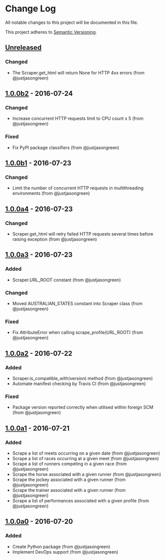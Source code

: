 # Change Log

All notable changes to this project will be documented in this file.

This project adheres to [Semantic Versioning](http://semver.org/).


## [Unreleased]

### Changed

- The Scraper.get_html will return None for HTTP 4xx errors (from @justjasongreen)


## [1.0.0b2] - 2016-07-24

### Changed

- Increase concurrent HTTP requests limit to CPU count x 5 (from @justjasongreen)

### Fixed

- Fix PyPI package classifiers (from @justjasongreen)


## [1.0.0b1] - 2016-07-23

### Changed

- Limit the number of concurrent HTTP requests in multithreading environments (from @justjasongreen)


## [1.0.0a4] - 2016-07-23

### Changed

- Scraper.get_html will retry failed HTTP requests several times before raising exception (from @justjasongreen)


## [1.0.0a3] - 2016-07-23

### Added

- Scraper.URL_ROOT constant (from @justjasongreen)

### Changed

- Moved AUSTRALIAN_STATES constant into Scraper class (from @justjasongreen)

### Fixed

- Fix AttributeError when calling scrape_profile(URL_ROOT) (from @justjasongreen)


## [1.0.0a2] - 2016-07-22

### Added

- Scraper.is_compatible_with(version) method (from @justjasongreen)
- Automate manifest checking by Travis CI (from @justjasongreen)

### Fixed

- Package version reported correctly when utilised within foreign SCM (from @justjasongreen)


## [1.0.0a1] - 2016-07-21

### Added

- Scrape a list of meets occurring on a given date (from @justjasongreen)
- Scrape a list of races occurring at a given meet (from @justjasongreen)
- Scrape a list of runners competing in a given race (from @justjasongreen)
- Scrape the horse associated with a given runner (from @justjasongreen)
- Scrape the jockey associated with a given runner (from @justjasongreen)
- Scrape the trainer associated with a given runner (from @justjasongreen)
- Scrape a list of performances associated with a given profile (from @justjasongreen)


## [1.0.0a0] - 2016-07-20

### Added

- Create Python package (from @justjasongreen)
- Implement DevOps support (from @justjasongreen)


[Unreleased]: https://github.com/justjasongreen/punters_client/compare/1.0.0b2...HEAD
[1.0.0b2]: https://github.com/justjasongreen/punters_client/compare/1.0.0b1...1.0.0b2
[1.0.0b1]: https://github.com/justjasongreen/punters_client/compare/1.0.0a4...1.0.0b1
[1.0.0a4]: https://github.com/justjasongreen/punters_client/compare/1.0.0a3...1.0.0a4
[1.0.0a3]: https://github.com/justjasongreen/punters_client/compare/1.0.0a2...1.0.0a3
[1.0.0a2]: https://github.com/justjasongreen/punters_client/compare/1.0.0a1...1.0.0a2
[1.0.0a1]: https://github.com/justjasongreen/punters_client/compare/1.0.0a0...1.0.0a1
[1.0.0a0]: https://github.com/justjasongreen/punters_client/tree/1.0.0a0

